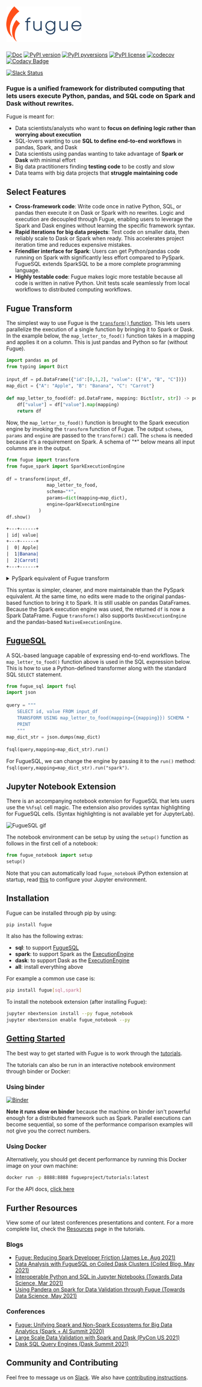# <img src="./images/logo.svg" width="200">

[![Doc](https://readthedocs.org/projects/fugue/badge)](https://fugue.readthedocs.org)
[![PyPI version](https://badge.fury.io/py/fugue.svg)](https://pypi.python.org/pypi/fugue/)
[![PyPI pyversions](https://img.shields.io/pypi/pyversions/fugue.svg)](https://pypi.python.org/pypi/fugue/)
[![PyPI license](https://img.shields.io/pypi/l/fugue.svg)](https://pypi.python.org/pypi/fugue/)
[![codecov](https://codecov.io/gh/fugue-project/fugue/branch/master/graph/badge.svg?token=ZO9YD5N3IA)](https://codecov.io/gh/fugue-project/fugue)
[![Codacy Badge](https://app.codacy.com/project/badge/Grade/4fa5f2f53e6f48aaa1218a89f4808b91)](https://www.codacy.com/gh/fugue-project/fugue/dashboard?utm_source=github.com&utm_medium=referral&utm_content=fugue-project/fugue&utm_campaign=Badge_Grade)

[![Slack Status](https://img.shields.io/badge/slack-join_chat-white.svg?logo=slack&style=social)](https://join.slack.com/t/fugue-project/shared_invite/zt-jl0pcahu-KdlSOgi~fP50TZWmNxdWYQ)

### Fugue is a unified framework for distributed computing that lets users execute Python, pandas, and SQL code on Spark and Dask without rewrites.

Fugue is meant for:

*   Data scientists/analysts who want to **focus on defining logic rather than worrying about execution**
*   SQL-lovers wanting to use **SQL to define end-to-end workflows** in pandas, Spark, and Dask
*   Data scientists using pandas wanting to take advantage of **Spark or Dask** with minimal effort
*   Big data practitioners finding **testing code** to be costly and slow
*   Data teams with big data projects that **struggle maintaining code**

## Select Features

*   **Cross-framework code**: Write code once in native Python, SQL, or pandas then execute it on Dask or Spark with no rewrites. Logic and execution are decoupled through Fugue, enabling users to leverage the Spark and Dask engines without learning the specific framework syntax.
*   **Rapid iterations for big data projects**: Test code on smaller data, then reliably scale to Dask or Spark when ready. This accelerates project iteration time and reduces expensive mistakes.
*   **Friendlier interface for Spark**: Users can get Python/pandas code running on Spark with significantly less effort compared to PySpark. FugueSQL extends SparkSQL to be a more complete programming language.
*   **Highly testable code**: Fugue makes logic more testable because all code is written in native Python. Unit tests scale seamlessly from local workflows to distributed computing workflows.

## Fugue Transform

The simplest way to use Fugue is the [`transform()` function](https://fugue-tutorials.readthedocs.io/en/latest/tutorials/beginner/introduction.html?highlight=transform#Fugue-transform). This lets users parallelize the execution of a single function by bringing it to Spark or Dask. In the example below, the `map_letter_to_food()` function takes in a mapping and applies it on a column. This is just pandas and Python so far (without Fugue).

```python
import pandas as pd
from typing import Dict

input_df = pd.DataFrame({"id":[0,1,2], "value": (["A", "B", "C"])})
map_dict = {"A": "Apple", "B": "Banana", "C": "Carrot"}

def map_letter_to_food(df: pd.DataFrame, mapping: Dict[str, str]) -> pd.DataFrame:
    df["value"] = df["value"].map(mapping)
    return df
```

Now, the `map_letter_to_food()` function is brought to the Spark execution engine by invoking the `transform` function of Fugue. The output `schema`, `params` and `engine` are passed to the `transform()` call. The `schema` is needed because it's a requirement on Spark. A schema of "*" below means all input columns are in the output.

```python
from fugue import transform
from fugue_spark import SparkExecutionEngine

df = transform(input_df,
               map_letter_to_food,
               schema="*",
               params=dict(mapping=map_dict),
               engine=SparkExecutionEngine
            )
df.show()
```
```rst
+---+------+
| id| value|
+---+------+
|  0| Apple|
|  1|Banana|
|  2|Carrot|
+---+------+
```

<details>
  <summary>PySpark equivalent of Fugue transform</summary>
  
  ```python
from typing import Iterator, Union
from pyspark.sql.types import StructType
from pyspark.sql import DataFrame, SparkSession

spark_session = SparkSession.builder.getOrCreate()

def mapping_wrapper(dfs: Iterator[pd.DataFrame], mapping):
    for df in dfs:
        yield map_letter_to_food(df, mapping)

def run_map_letter_to_food(input_df: Union[DataFrame, pd.DataFrame], mapping):
    # conversion
    if isinstance(input_df, pd.DataFrame):
        sdf = spark_session.createDataFrame(input_df.copy())
    else:
        sdf = input_df.copy()

    schema = StructType(list(sdf.schema.fields))
    return sdf.mapInPandas(lambda dfs: mapping_wrapper(dfs, mapping),
                            schema=schema)

result = run_map_letter_to_food(input_df, map_dict)
result.show()
  ```
</details>

This syntax is simpler, cleaner, and more maintainable than the PySpark equivalent. At the same time, no edits were made to the original pandas-based function to bring it to Spark. It is still usable on pandas DataFrames. Because the Spark execution engine was used, the returned `df` is now a Spark DataFrame. Fugue `transform()` also supports `DaskExecutionEngine` and the pandas-based `NativeExecutionEngine`.

## [FugueSQL](https://fugue-tutorials.readthedocs.io/en/latest/tutorials/fugue_sql/)

A SQL-based language capable of expressing end-to-end workflows. The `map_letter_to_food()` function above is used in the SQL expression below. This is how to use a Python-defined transformer along with the standard SQL `SELECT` statement.

```python
from fugue_sql import fsql
import json

query = """
    SELECT id, value FROM input_df
    TRANSFORM USING map_letter_to_food(mapping={{mapping}}) SCHEMA *
    PRINT
    """
map_dict_str = json.dumps(map_dict)

fsql(query,mapping=map_dict_str).run()
```

For FugueSQL, we can change the engine by passing it to the `run()` method: `fsql(query,mapping=map_dict_str).run("spark")`.

## Jupyter Notebook Extension

There is an accompanying notebook extension for FugueSQL that lets users use the `%%fsql` cell magic. The extension also provides syntax highlighting for FugueSQL cells. (Syntax highlighting is not available yet for JupyterLab).

![FugueSQL gif](https://miro.medium.com/max/700/1*6091-RcrOPyifJTLjo0anA.gif)

The notebook environment can be setup by using the `setup()` function as follows in the first cell of a notebook:

```python
from fugue_notebook import setup
setup()
```

Note that you can automatically load `fugue_notebook` iPython extension at startup,
read [this](https://ipython.readthedocs.io/en/stable/config/extensions/#using-extensions) to configure your Jupyter environment.


## Installation

Fugue can be installed through pip by using:

```bash
pip install fugue
```

It also has the following extras:

*   **sql**: to support [FugueSQL](https://fugue-tutorials.readthedocs.io/en/latest/tutorials/fugue_sql/)
*   **spark**: to support Spark as the [ExecutionEngine](https://fugue-tutorials.readthedocs.io/en/latest/tutorials/advanced/execution_engine.html)
*   **dask**: to support Dask as the [ExecutionEngine](https://fugue-tutorials.readthedocs.io/en/latest/tutorials/advanced/execution_engine.html)
*   **all**: install everything above

For example a common use case is:

```bash
pip install fugue[sql,spark]
```

To install the notebook extension (after installing Fugue):

```bash
jupyter nbextension install --py fugue_notebook
jupyter nbextension enable fugue_notebook --py
```

## [Getting Started](https://fugue-tutorials.readthedocs.io/en/latest/)

The best way to get started with Fugue is to work through the [tutorials](https://fugue-tutorials.readthedocs.io/en/latest/).

The tutorials can also be run in an interactive notebook environment through binder or Docker:

### Using binder

[![Binder](https://mybinder.org/badge_logo.svg)](https://mybinder.org/v2/gh/fugue-project/tutorials/master)

**Note it runs slow on binder** because the machine on binder isn't powerful enough for a distributed framework such as Spark. Parallel executions can become sequential, so some of the performance comparison examples will not give you the correct numbers.

### Using Docker

Alternatively, you should get decent performance by running this Docker image on your own machine:

```bash
docker run -p 8888:8888 fugueproject/tutorials:latest
```

For the API docs, [click here](https://fugue.readthedocs.org)

## Further Resources

View some of our latest conferences presentations and content. For a more complete list, check the [Resources](https://fugue-tutorials.readthedocs.io/en/latest/tutorials/resources.html) page in the tutorials.

### Blogs

*   [Fugue: Reducing Spark Developer Friction (James Le, Aug 2021)](https://jameskle.com/writes/fugue)
*   [Data Analysis with FugueSQL on Coiled Dask Clusters (Coiled Blog, May 2021)](https://coiled.io/blog/data-analysis-with-fuguesql-on-coiled-dask-clusters/)
*   [Interoperable Python and SQL in Jupyter Notebooks (Towards Data Science, Mar 2021)](https://towardsdatascience.com/interoperable-python-and-sql-in-jupyter-notebooks-86245e711352)
*   [Using Pandera on Spark for Data Validation through Fugue (Towards Data Science, May 2021)](https://towardsdatascience.com/using-pandera-on-spark-for-data-validation-through-fugue-72956f274793)

### Conferences

*   [Fugue: Unifying Spark and Non-Spark Ecosystems for Big Data Analytics (Spark + AI Summit 2020)](https://www.youtube.com/watch?v=BBd4b2pMk0c&t=2s)
*   [Large Scale Data Validation with Spark and Dask (PyCon US 2021)](https://www.youtube.com/watch?v=2AdvBgjO_3Q)
*   [Dask SQL Query Engines (Dask Summit 2021)](https://www.youtube.com/watch?v=bQDN41Bc3bw)

## Community and Contributing

Feel free to message us on [Slack](https://join.slack.com/t/fugue-project/shared_invite/zt-jl0pcahu-KdlSOgi~fP50TZWmNxdWYQ). We also have [contributing instructions](CONTRIBUTING.md).
